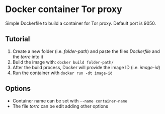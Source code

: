 # Docker container Tor proxy
Simple Dockerfile to build a container for Tor proxy.
Default port is 9050.

## Tutorial

1. Create a new folder (i.e. _folder-path_) and paste the files _Dockerfile_ and the _torrc_ into it
2. Build the image with: `docker build folder-path/`
3. After the build process, Docker will provide the image ID (i.e. _image-id_)
4. Run the container with `docker run -dt image-id`

## Options

- Container name can be set with `--name container-name`
- The file _torrc_ can be edit adding other options
